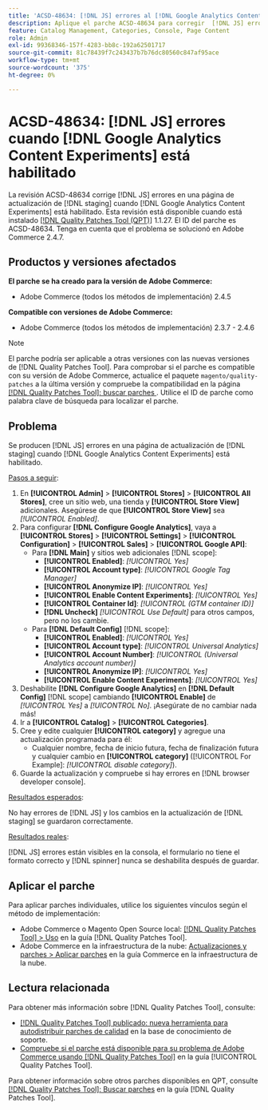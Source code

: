 ```yaml
---
title: 'ACSD-48634: [!DNL JS] errores al [!DNL Google Analytics Content Experiments] habilitar'
description: Aplique el parche ACSD-48634 para corregir  [!DNL JS] errores en una página de actualización [!DNL staging] cuando [!DNL Google Analytics Content Experiments] esté habilitado.
feature: Catalog Management, Categories, Console, Page Content
role: Admin
exl-id: 99368346-157f-4283-bb8c-192a62501717
source-git-commit: 81c78439f7c243437b7b76dc80560c847af95ace
workflow-type: tm+mt
source-wordcount: '375'
ht-degree: 0%

---
```


# ACSD-48634: [!DNL JS] errores cuando [!DNL Google Analytics Content Experiments] está habilitado

La revisión ACSD-48634 corrige [!DNL JS] errores en una página de actualización de [!DNL staging] cuando [!DNL Google Analytics Content Experiments] está habilitado. Esta revisión está disponible cuando está instalado [[!DNL Quality Patches Tool (QPT)]](https://experienceleague.adobe.com/en/docs/commerce-knowledge-base/kb/announcements/commerce-announcements/magento-quality-patches-released-new-tool-to-self-serve-quality-patches) 1.1.27. El ID del parche es ACSD-48634. Tenga en cuenta que el problema se solucionó en Adobe Commerce 2.4.7.

## Productos y versiones afectados

**El parche se ha creado para la versión de Adobe Commerce:**

* Adobe Commerce (todos los métodos de implementación) 2.4.5

**Compatible con versiones de Adobe Commerce:**

* Adobe Commerce (todos los métodos de implementación) 2.3.7 - 2.4.6

>[!NOTE]
>
>El parche podría ser aplicable a otras versiones con las nuevas versiones de [!DNL Quality Patches Tool]. Para comprobar si el parche es compatible con su versión de Adobe Commerce, actualice el paquete `magento/quality-patches` a la última versión y compruebe la compatibilidad en la página [[!DNL Quality Patches Tool]: buscar parches ](https://experienceleague.adobe.com/tools/commerce-quality-patches/index.html). Utilice el ID de parche como palabra clave de búsqueda para localizar el parche.

## Problema

Se producen [!DNL JS] errores en una página de actualización de [!DNL staging] cuando [!DNL Google Analytics Content Experiments] está habilitado.

<u>Pasos a seguir</u>:

1. En **[!UICONTROL Admin]** > **[!UICONTROL Stores]** > **[!UICONTROL All Stores]**, cree un sitio web, una tienda y **[!UICONTROL Store View]** adicionales. Asegúrese de que **[!UICONTROL Store View]** sea *[!UICONTROL Enabled]*.
1. Para configurar **[!DNL Configure Google Analytics]**, vaya a **[!UICONTROL Stores]** > **[!UICONTROL Settings]** > **[!UICONTROL Configuration]** > **[!UICONTROL Sales]** > **[!UICONTROL Google API]**:
   * Para **[!DNL Main]** y sitios web adicionales [!DNL scope]:
      * **[!UICONTROL Enabled]**: *[!UICONTROL Yes]*
      * **[!UICONTROL Account type]**: *[!UICONTROL Google Tag Manager]*
      * **[!UICONTROL Anonymize IP]**: *[!UICONTROL Yes]*
      * **[!UICONTROL Enable Content Experiments]**: *[!UICONTROL Yes]*
      * **[!UICONTROL Container Id]**: *[!UICONTROL (GTM container ID)]*
      * **[!DNL Uncheck]** *[!UICONTROL Use Default]* para otros campos, pero no los cambie.
   * Para **[!DNL Default Config]** [!DNL scope]:
      * **[!UICONTROL Enabled]**: *[!UICONTROL Yes]*
      * **[!UICONTROL Account type]**: *[!UICONTROL Universal Analytics]*
      * **[!UICONTROL Account Number]**: *[!UICONTROL (Universal Analytics account number)]*
      * **[!UICONTROL Anonymize IP]**: *[!UICONTROL Yes]*
      * **[!UICONTROL Enable Content Experiments]**: *[!UICONTROL Yes]*
1. Deshabilite **[!DNL Configure Google Analytics]** en **[!DNL Default Config]** [!DNL scope] cambiando **[!UICONTROL Enable]** de *[!UICONTROL Yes]* a *[!UICONTROL No]*. ¡Asegúrate de no cambiar nada más!
1. Ir a **[!UICONTROL Catalog]** > **[!UICONTROL Categories]**.
1. Cree y edite cualquier **[!UICONTROL category]** y agregue una actualización programada para él:
   * Cualquier nombre, fecha de inicio futura, fecha de finalización futura y cualquier cambio en **[!UICONTROL category]** ([!UICONTROL For Example]: *[!UICONTROL disable category]*).
1. Guarde la actualización y compruebe si hay errores en [!DNL browser developer console].

<u>Resultados esperados</u>:

No hay errores de [!DNL JS] y los cambios en la actualización de [!DNL staging] se guardaron correctamente.

<u>Resultados reales</u>:

[!DNL JS] errores están visibles en la consola, el formulario no tiene el formato correcto y [!DNL spinner] nunca se deshabilita después de guardar.

## Aplicar el parche

Para aplicar parches individuales, utilice los siguientes vínculos según el método de implementación:

* Adobe Commerce o Magento Open Source local: [[!DNL Quality Patches Tool] > Uso](/help/tools/quality-patches-tool/usage.md) en la guía [!DNL Quality Patches Tool].
* Adobe Commerce en la infraestructura de la nube: [Actualizaciones y parches > Aplicar parches](https://experienceleague.adobe.com/docs/commerce-cloud-service/user-guide/develop/upgrade/apply-patches.html) en la guía Commerce en la infraestructura de la nube.

## Lectura relacionada

Para obtener más información sobre [!DNL Quality Patches Tool], consulte:

* [[!DNL Quality Patches Tool] publicado: nueva herramienta para autodistribuir parches de calidad](https://experienceleague.adobe.com/en/docs/commerce-knowledge-base/kb/announcements/commerce-announcements/magento-quality-patches-released-new-tool-to-self-serve-quality-patches) en la base de conocimiento de soporte.
* [Compruebe si el parche está disponible para su problema de Adobe Commerce usando [!DNL Quality Patches Tool]](/help/tools/quality-patches-tool/patches-available-in-qpt/check-patch-for-magento-issue-with-magento-quality-patches.md) en la guía [!UICONTROL Quality Patches Tool].


Para obtener información sobre otros parches disponibles en QPT, consulte [[!DNL Quality Patches Tool]: Buscar parches](https://experienceleague.adobe.com/tools/commerce-quality-patches/index.html) en la guía [!DNL Quality Patches Tool].
